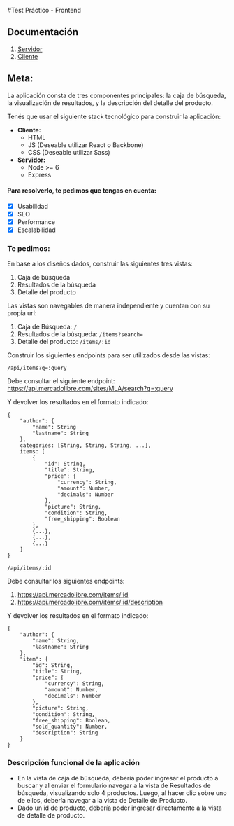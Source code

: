 #Test Práctico - Frontend

## Documentación
1. [Servidor](/jcasalins/Prueba-ML-Frontend/tree/master/backend)
2. [Cliente](/jcasalins/Prueba-ML-Frontend/tree/master/client)

## Meta:
La aplicación consta de tres componentes principales: la caja de búsqueda, la visualización de resultados, y la descripción del detalle del producto.

Tenés que usar el siguiente stack tecnológico para construir la aplicación:

- **Cliente:**
  - HTML 
  - JS (Deseable utilizar React o Backbone)
  - CSS (Deseable utilizar Sass)
- **Servidor:**
  - Node >= 6
  - Express

#### Para resolverlo, te pedimos que tengas en cuenta:

- [x] Usabilidad
- [x] SEO
- [x] Performance
- [x] Escalabilidad

### Te pedimos:

En base a los diseños dados, construir las siguientes tres vistas:

1. Caja de búsqueda
2. Resultados de la búsqueda
3. Detalle del producto

Las vistas son navegables de manera independiente y cuentan con su propia url:

1. Caja de Búsqueda: ​`/`
2. Resultados de la búsqueda: `/items?search=`
3. Detalle del producto: `/items/:id`

Construir los siguientes endpoints para ser utilizados desde las vistas:

`/api/items?q=​:query`

Debe consultar el siguiente endpoint: 
https://api.mercadolibre.com/sites/MLA/search?q=​:query

Y devolver los resultados en el formato indicado:

````
{
    "author": {
        "name": String
        "lastname": String
    },  
    categories: [String, String, String, ...],  
    items: [
        {
            "id": String,
            "title": String,
            "price": {
                "currency": String,
                "amount": Number,
                "decimals": Number
            },
            "picture": String,
            "condition": String,
            "free_shipping": Boolean
        },
        {...},
        {...},
        {...}
    ]
}
````

`/api/items/​:id`

Debe consultar los siguientes endpoints:

1. https://api.mercadolibre.com/items/​:id
2. https://api.mercadolibre.com/items/​:id​/description

Y devolver los resultados en el formato indicado:

````
{
    "author": {
        "name": String,
        "lastname": String
    },
    "item": {
        "id": String,
        "title": String,
        "price": {
            "currency": String,
            "amount": Number,
            "decimals": Number
        },
        "picture": String,
        "condition": String,
        "free_shipping": Boolean,
        "sold_quantity": Number,
        "description": String
    }
}
````

### Descripción funcional de la aplicación

- En la vista de caja de búsqueda, debería poder ingresar el producto a buscar y al enviar el formulario navegar a la vista de Resultados de búsqueda, visualizando solo 4 productos. Luego, al hacer clic sobre uno de ellos, debería navegar a la vista de Detalle de Producto.
- Dado un id de producto, debería poder ingresar directamente a la vista de detalle de producto.